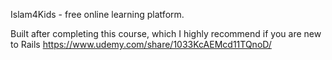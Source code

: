 Islam4Kids - free online learning platform.

Built after completing this course, which I highly recommend if you are new to Rails https://www.udemy.com/share/1033KcAEMcd11TQnoD/
